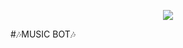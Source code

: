 <p  align="center">
  <img src="https://telegra.ph/file/a183ccca13622e53c2c10.jpg">
</p>

#🎶MUSIC BOT🎶
